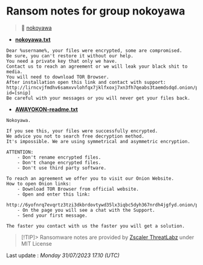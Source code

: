 # Ransom notes for group nokoyawa
> 🔗 [nokoyawa](group/nokoyawa)
* **[nokoyawa.txt](https://ransomware.live/ransomware_notes/nokoyawa/nokoyawa.txt)**

```
Dear %username%, your files were encrypted, some are compromised.
Be sure, you can't restore it without our help.
You need a private key that only we have.
Contact us to reach an agreement or we will leak your black shit to media.
You will need to download TOR Browser.
After installation open this link and contact with support:
http://lirncvjfmdhv6samxvvlohfqx7jklfxoxj7xn3fh7qeabs3taemdsdqd.onion/pay
id=[snip]
Be careful with your messages or you will never get your files back.

```
* **[AWAYOKON-readme.txt](https://ransomware.live/ransomware_notes/nokoyawa/AWAYOKON-readme.txt)**

```
Nokoyawa.

If you see this, your files were successfully encrypted.
We advice you not to search free decryption method.
It's impossible. We are using symmetrical and asymmetric encryption.

ATTENTION:
	- Don't rename encrypted files.
	- Don't change encrypted files.
	- Don't use third party software.
	
To reach an agreement we offer you to visit our Onion Website.
How to open Onion links:
	- Download TOR Browser from official website.
	- Open and enter this link:
		http://6yofnrq7evqrtz3tzi3dkbrdovtywd35lx3iqbc5dyh367nrdh4jgfyd.onion/pay/[snip]
	- On the page you will see a chat with the Support.
	- Send your first message.
	
The faster you contact with us the faster you will get a solution.

```


> [!TIP]> Ransomware notes are provided by [Zscaler ThreatLabz](https://github.com/threatlabz/ransomware_notes) under MIT License
> 




Last update : _Monday 31/07/2023 17.10 (UTC)_

